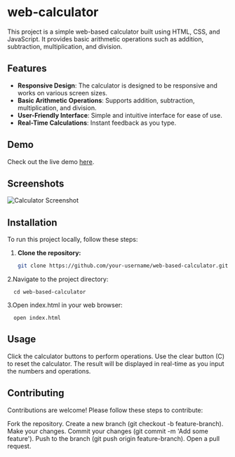 # web-calculator

This project is a simple web-based calculator built using HTML, CSS, and JavaScript. It provides basic arithmetic operations such as addition, subtraction, multiplication, and division.

## Features

- **Responsive Design**: The calculator is designed to be responsive and works on various screen sizes.
- **Basic Arithmetic Operations**: Supports addition, subtraction, multiplication, and division.
- **User-Friendly Interface**: Simple and intuitive interface for ease of use.
- **Real-Time Calculations**: Instant feedback as you type.

## Demo

Check out the live demo [here](https://your-demo-link.com).

## Screenshots

![Calculator Screenshot](screenshots/calculator.png)

## Installation

To run this project locally, follow these steps:

1. **Clone the repository:**
   ```bash
   git clone https://github.com/your-username/web-based-calculator.git
   
2.Navigate to the project directory:

      cd web-based-calculator

3.Open index.html in your web browser:

      open index.html

## Usage
   Click the calculator buttons to perform operations.
   Use the clear button (C) to reset the calculator.
   The result will be displayed in real-time as you input the numbers and operations.
   
## Contributing
   Contributions are welcome! Please follow these steps to contribute:

   Fork the repository.
   Create a new branch (git checkout -b feature-branch).
   Make your changes.
   Commit your changes (git commit -m 'Add some feature').
   Push to the branch (git push origin feature-branch).
   Open a pull request.
